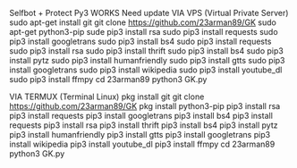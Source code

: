 Selfbot + Protect Py3 WORKS Need update
VIA VPS (Virtual Private Server)
sudo apt-get install git
git clone https://github.com/23arman89/GK
sudo apt-get python3-pip
sude pip3 install rsa
sudo pip3 install requests
sudo pip3 install googletrans
sudo pip3 install bs4
sudo pip3 install requests 
sudo pip3 install rsa
sudo pip3 install thrift
sudo pip3 install bs4
sudo pip3 install pytz
sudo pip3 install humanfriendly
sudo pip3 install gtts
sudo pip3 install googletrans
sudo pip3 install wikipedia
sudo pip3 install youtube_dl
sudo pip3 install ffmpy
cd 23arman89
python3 GK.py

VIA TERMUX (Terminal Linux)
pkg install git
git clone https://github.com/23arman89/GK
pkg install python3-pip
pip3 install rsa
pip3 install requests
pip3 install googletrans
pip3 install bs4
pip3 install requests 
pip3 install rsa
pip3 install thrift
pip3 install bs4
pip3 install pytz
pip3 install humanfriendly
pip3 install gtts
pip3 install googletrans
pip3 install wikipedia
pip3 install youtube_dl
pip3 install ffmpy
cd 23arman89
python3 GK.py

